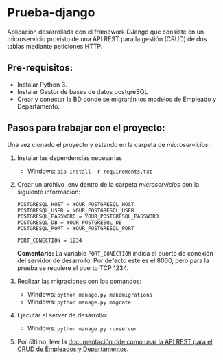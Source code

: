 # Prueba-django
Aplicación desarrollada con el framework DJango que consiste en un microservicio provisto de una API REST para la gestión (CRUD) de dos tablas mediante peticiones HTTP. 

## Pre-requisitos:
* Instalar Python 3.
* Instalar Gestor de bases de datos postgreSQL
* Crear y conectar la BD donde se migrarán los modelos de Empleado y Departamento.

## Pasos para trabajar con el proyecto:

Una vez clonado el proyecto y estando en la carpeta de _microservicios_:

1. Instalar las dependencias necesarias
    * Windows: `pip install -r requirements.txt`
2. Crear un archivo .env dentro de la carpeta _microservicios_ con la siguiente información:

      ```
      POSTGRESQL_HOST = YOUR_POSTGRESQL_HOST
      POSTGRESQL_USER = YOUR_POSTGRESQL_USER
      POSTGRESQL_PASSWORD = YOUR_POSTGRESQL_PASSWORD
      POSTGRESQL_DB = YOUR_POSTGRESQL_DB
      POSTGRESQL_PORT = YOUR_POSTGRESQL_PORT
      
      PORT_CONECTION = 1234
      ```
      __Comentario:__ La variable `PORT_CONECTION` indica el puerto de conexión del servidor de desarrollo. Por defecto este es el 8000, pero para la prueba se requiere el puerto TCP 1234.
      
3. Realizar las migraciones con los comandos:
      * Windows: `python manage.py makemigrations`
      * Windows: `python manage.py migrate`

4. Ejecutar el server de desarrollo:
      * Windows: `python manage.py runserver`
      
5. Por último, leer la [documentación dde como usar la API REST para el CRUD de Empleados y Departamentos](https://github.com/luiseduardo23/Prueba-django/blob/main/Documentaci%C3%B3n%20del%20API%20REST%20para%20microservicios.pdf).
